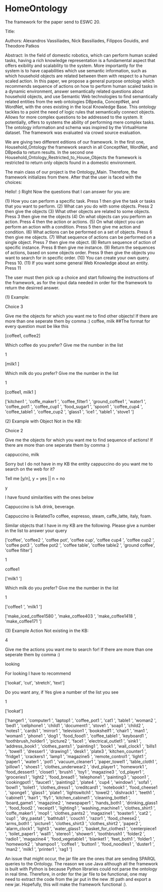 # HomeOntology
The framework for the paper send to ESWC 20.

Title:

Authors: Alexandros Vassiliades, Nick Bassiliades, Filippos Gouidis, and Theodore Patkos

Abstract:
In the field of domestic robotics, which can perform human scaled tasks, having a rich knowledge representation is a fundamental aspect
that offers exibility and scalability to the system. More importantly for the system is to have capabilities which use semantic information, such as which household objects are related between them with respect to a human scaled action. In this paper, we propose a general purpose ontology which recommends sequence of actions on how to perform human scaled tasks in a dynamic environment, answer semantically related questions about household objects, and use Semantic Web technologies to find semantically related entities from the web ontologies DBpedia, ConceptNet, and WordNet, with the ones existing in the local Knowledge Base. This ontology tackles to a point the need of logic rules that semantically connect objects. Allows for more complex questions to be addressed to the system. It potentially, offers to systems the ability of performing mere complex tasks. The ontology information and schema was inspired by the VirtualHome dataset. The framework was evaluated via crowd source evaluation.

We are giving two different editions of our framework. In the first one, Household_Ontology the framework search in all ConceptNet, WordNet, and DBpedia to return results. In the second one Household_Ontology_Restricted_to_House_Objects the framework is restricted to return only objects found in a domestic environment.

The main class of our project is the Ontology_Main. Therefore, the framework initializes from there. After that the user is faced with the choices:



Hello! :) Right Now the questions that I can answer for you are:

(1) How you can perform a specific task. Press 1 then give the task or tasks that you want to perform.
(2) What can you do with some objects. Press 2 then give the objects
(3) What other objects are related to some objects. Press 3 then give me the objects
(4) On what objects can you perform an action. Press 4 then the action or actions.
(5) On what object you can perform an action with a condition. Press 5 then give me action and condition.
(6) What actions can be performed on a set of objects. Press 6 then give me objects.
(7) What sequence of actions can be performed on a single object. Press 7 then give me object.
(8) Return sequence of action of specific instance. Press 8 then give me instance.
(9) Return the sequences of actions, based on some objects order. Press 9 then give the objects you want to search for in specific order.
(10) You can create your own query. Press 10.
(11) If you want some general Web Knowledge about an entity. Press 11

The user must then pick up a choice and start following the instructions of the framework, as for the input data needed in order for the framework to return the desirred answer. 


(1) Example:

Choice 3 

Give me the objects for which you want me to find other objects! If there are more than one seperate them by comma :)
coffee, milk      ##The format for every question must be like this 


[coffee1, coffee2]

Which coffee do you prefer? Give me the number in the list

1


[milk1 ]

Which milk do you prefer? Give me the number in the list

1


[coffee1, milk1 ]

['kitchen1 ', 'coffe_maker1 ', 'coffee_filter1 ', 'ground_coffee1 ', 'water1 ', 'coffee_pot1 ', 'coffee_cup1 ', 'food_sugar1 ', 'spoon1 ', 'coffee_cup4 ', 'coffee_table1 ', 'coffee_cup2 ', 'glass1 ', 'ice1 ', 'table1 ', 'stove1 ']


(2) Example with Object Not in the KB:

Choice 2

Give me the objects for which you want me to find sequence of actions! If there are more than one seperate them by comma :)

cappuccino, milk

Sorry but I do not have in my KB the entity cappuccino do you want me to search on the web for it?

Tell me [y/n], y = yes || n = no

y

I have found similarities with the ones below
 
Cappuccino is IsA drink, beverage. 

Cappuccino is RelatedTo coffee, espresso, steam, caffe_latte, italy, foam. 

Similar objects that I have in my KB are the following. Please give a number in the list to answer your query

['coffee', 'coffee2 ', 'coffee pot', 'coffee cup', 'coffee cup4 ', 'coffee cup2 ', 'coffee pot3 ', 'coffee pot2 ', 'coffee table', 'coffee table2 ', 'ground coffee', 'coffee filter']

1

coffee1 

['milk1 ']

Which milk do you prefer? Give me the number in the list

1

['coffee1 ', 'milk1 ']

['make_iced_coffee1580 ', 'make_coffee403 ', 'make_coffee1418 ', 'make_coffee171 ']

(3) Example Action Not existing in the KB:

4

Give me the actions you want me to search for! If there are more than one seperate them by comma :)

looking

For looking I have to recommend

['lookat', 'cut', 'stretch', 'text']

Do you want any, if Yes give a number of the list you see

1

['lookat']

['hanger1 ', 'computer1 ', 'laptop1 ', 'coffee_pot1 ', 'cat1 ', 'table1 ', 'woman2 ', 'bed1 ', 'cellphone1 ', 'child1 ', 'document1 ', 'stove1 ', 'soap1 ', 'child2 ', 'notes1 ', 'cards1 ', 'mirror1 ', 'television1 ', 'bookshelf1 ', 'chair1 ', 'man1 ', 'woman1 ', 'phone1 ', 'dog1 ', 'food_food1 ', 'coffee_table1 ', 'keyboard1 ', 'toothbrush_holder1 ', 'picture2 ', 'face1 ', 'electrical_outlet1 ', 'sink1 ', 'address_book1 ', 'clothes_pants1 ', 'painting1 ', 'book1 ', 'wall_clock1 ', 'bills1 ', 'towel1 ', 'dresser1 ', 'drawing1 ', 'desk1 ', 'plate3 ', 'kitchen_counter1 ', 'fridge1 ', 'crackers1 ', 'lamp1 ', 'magazine5 ', 'remote_control1 ', 'light1 ', 'paper1 ', 'water1 ', 'pot1 ', 'vacuum_cleaner1 ', 'paper_towel1 ', 'table_cloth1 ', 'pillow1 ', 'shoes1 ', 'clothes_underwear2 ', 'dvd_player1 ', 'homework1 ', 'food_dessert1 ', 'closet1 ', 'brush1 ', 'toy1 ', 'magazine3 ', 'cd_player1 ', 'groceries1 ', 'light2 ', 'food_bread1 ', 'telephone1 ', 'painting3 ', 'spoon1 ', 'cookingpot1 ', 'faucet1 ', 'painting2 ', 'plate4 ', 'cup4 ', 'window1 ', 'sofa1 ', 'bowl1 ', 'toilet1 ', 'clothes_dress1 ', 'creditcard1 ', 'notebook1 ', 'food_cheese1 ', 'sponge1 ', 'glass1 ', 'plate1 ', 'lightswitch1 ', 'towel2 ', 'dishrack1 ', 'teeth1 ', 'cabinet1 ', 'hair1 ', 'fly1 ', 'kitchen_cabinet1 ', 'cleaning_bottle1 ', 'board_game1 ', 'magazine2 ', 'newspaper1 ', 'hands_both1 ', 'drinking_glass1 ', 'food_food2 ', 'receipt1 ', 'lighting1 ', 'washing_machine1 ', 'clothes_shirt1 ', 'coffe_maker1 ', 'mop1 ', 'clothes_pants2 ', 'magazine1 ', 'toaster1 ', 'cat2 ', 'cup1 ', 'dry_pasta1 ', 'bathtub1 ', 'couch1 ', 'razor1 ', 'food_cheese2 ', 'arms_both1 ', 'picture1 ', 'clothes_shirt3 ', 'clothes_shirt2 ', 'paper2 ', 'alarm_clock1 ', 'light3 ', 'water_glass1 ', 'basket_for_clothes1 ', 'centerpiece1 ', 'toilet_paper1 ', 'wall1 ', 'stereo1 ', 'shower1 ', 'toothbrush1 ', 'folder2 ', 'radio1 ', 'magazine4 ', 'food_vegetable1 ', 'blanket1 ', 'feet_both1 ', 'folder1 ', 'homework2 ', 'shampoo1 ', 'coffee1 ', 'button1 ', 'food_noodles1 ', 'duster1 ', 'man2 ', 'milk1 ', 'printer1 ', 'rag1 ']

 

An issue that might occur, the jar file are the ones that are sending SPARQL queries to the Ontology. The reason we use Java although all the framework is built with Python is because Python libraries could not parse the ontology in real time. Therefore, in order for the jar file to be functional, one may need to extract the code from the jar put in the new .ttl path and export a new jar. Hopefully, this will make the framework functional :).
